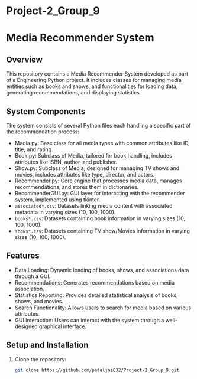 # Project-2_Group_9

# Media Recommender System

## Overview
This repository contains a Media Recommender System developed as part of a Engineering Python project. It includes classes for managing media entities such as books and shows, and functionalities for loading data, generating recommendations, and displaying statistics.

## System Components
The system consists of several Python files each handling a specific part of the recommendation process:
- Media.py: Base class for all media types with common attributes like ID, title, and rating.
- Book.py: Subclass of Media, tailored for book handling, includes attributes like ISBN, author, and publisher.
- Show.py: Subclass of Media, designed for managing TV shows and movies, includes attributes like type, director, and actors.
- Recommender.py: Core engine that processes media data, manages recommendations, and stores them in dictionaries.
- RecommenderGUI.py: GUI layer for interacting with the recommender system, implemented using tkinter.
- `associated*.csv`: Datasets linking media content with associated metadata in varying sizes (10, 100, 1000).
- `books*.csv`: Datasets containing book information in varying sizes (10, 100, 1000).
- `shows*.csv`: Datasets containing TV show/Movies information in varying sizes (10, 100, 1000).

## Features
- Data Loading: Dynamic loading of books, shows, and associations data through a GUI.
- Recommendations: Generates recommendations based on media association.
- Statistics Reporting: Provides detailed statistical analysis of books, shows, and movies.
- Search Functionality: Allows users to search for media based on various attributes.
- GUI Interaction: Users can interact with the system through a well-designed graphical interface.

## Setup and Installation
1. Clone the repository:
   ```bash
   git clone https://github.com/pateljai032/Project-2_Group_9.git


